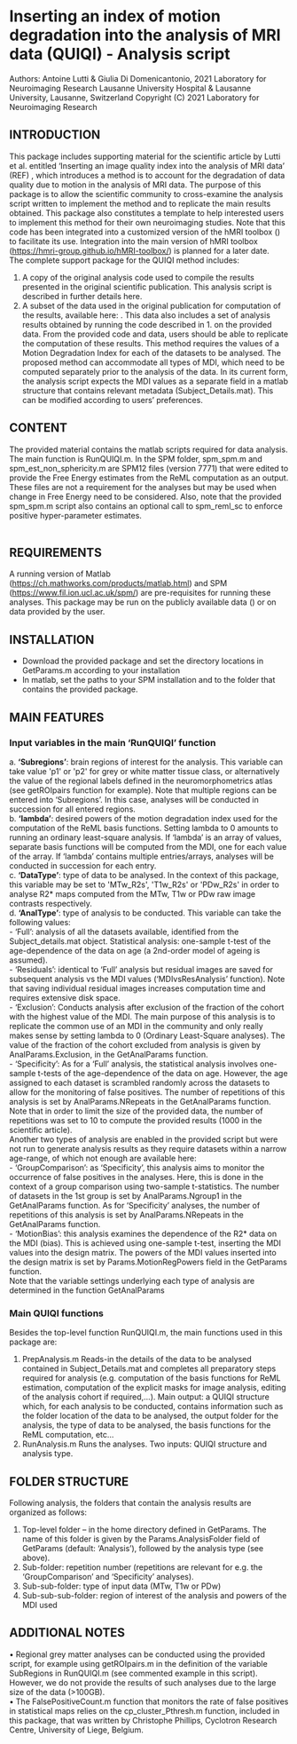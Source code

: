 # Inserting an index of motion degradation into the analysis of MRI data (QUIQI) - Analysis script

Authors: Antoine Lutti & Giulia Di Domenicantonio, 2021
Laboratory for Neuroimaging Research
Lausanne University Hospital & Lausanne University, Lausanne, Switzerland
Copyright (C) 2021 Laboratory for Neuroimaging Research

## INTRODUCTION
This package includes supporting material for the scientific article by Lutti et al. entitled ‘Inserting an image quality index into the analysis of MRI data’ (REF) , which introduces a method is to account for the degradation of data quality due to motion in the analysis of MRI data. The purpose of this package is to allow the scientific community to cross-examine the analysis script written to implement the method and to replicate the main results obtained. This package also constitutes a template to help interested users to implement this method for their own neuroimaging studies. Note that this code has been integrated into a customized version of the hMRI toolbox () to facilitate its use. Integration into the main version of hMRI toolbox (https://hmri-group.github.io/hMRI-toolbox/) is planned for a later date.  
The complete support package for the QUIQI method includes:
1.	A copy of the original analysis code used to compile the results presented in the original scientific publication. This analysis script is described in further details here. 
2.	A subset of the data used in the original publication for computation of the results, available here: . This data also includes a set of analysis results obtained by running the code described in 1. on the provided data. From the provided code and data, users should be able to replicate the computation of these results.
This method requires the values of a Motion Degradation Index for each of the datasets to be analysed. The proposed method can accommodate all types of MDI, which need to be computed separately prior to the analysis of the data. In its current form, the analysis script expects the MDI values as a separate field in a matlab structure that contains relevant metadata (Subject_Details.mat). This can be modified according to users’ preferences.    
## CONTENT
The provided material contains the matlab scripts required for data analysis. The main function is RunQUIQI.m. In the SPM folder, spm_spm.m and spm_est_non_sphericity.m are SPM12 files (version 7771) that were edited to provide the Free Energy estimates from the ReML computation as an output. These files are not a requirement for the analyses but may be used when change in Free Energy need to be considered. Also, note that the provided spm_spm.m script also contains an optional call to spm_reml_sc to enforce positive hyper-parameter estimates.  
 
## REQUIREMENTS
A running version of Matlab (https://ch.mathworks.com/products/matlab.html) and SPM (https://www.fil.ion.ucl.ac.uk/spm/) are pre-requisites for running these analyses. This package may be run on the publicly available data () or on data provided by the user.
## INSTALLATION
- Download the provided package and set the directory locations in GetParams.m according to your installation
- In matlab, set the paths to your SPM installation and to the folder that contains the provided package.
## MAIN FEATURES
### Input variables in the main ‘RunQUIQI’ function
a. **‘Subregions’**: brain regions of interest for the analysis. This variable can take value 'p1' or 'p2' for grey or white matter tissue class, or alternatively the value of the regional labels defined in the neuromorphometrics atlas (see getROIpairs function for example). Note that multiple regions can be entered into ‘Subregions’. In this case, analyses will be conducted in succession for all entered regions.  
b. **‘lambda’**: desired powers of the motion degradation index used for the computation of the ReML basis functions.  Setting lambda to 0 amounts to running an ordinary least-square analysis. If ‘lambda’ is an array of values, separate basis functions will be computed from the MDI, one for each value of the array. If ‘lambda’ contains multiple entries/arrays, analyses will be conducted in succession for each entry.  
c. **‘DataType’**: type of data to be analysed. In the context of this package, this variable may be set to 'MTw_R2s', 'T1w_R2s' or 'PDw_R2s' in order to analyse R2* maps computed from the MTw, T1w or PDw raw image contrasts respectively.  
d. **‘AnalType’**: type of analysis to be conducted. This variable can take the following values:  
	- ‘Full’: analysis of all the datasets available, identified from the Subject_details.mat object. Statistical analysis: one-sample t-test of the age-dependence of the data on age (a 2nd-order model of ageing is assumed).  
	- ‘Residuals’: identical to ‘Full’ analysis but residual images are saved for subsequent analysis vs the MDI values (‘MDIvsResAnalysis’ function). Note that saving individual residual images increases computation time and requires extensive disk space.  
	- ‘Exclusion’: Conducts analysis after exclusion of the fraction of the cohort with the highest value of the MDI. The main purpose of this analysis is to replicate the common use of an MDI in the community and only really makes sense by setting lambda to 0 (Ordinary Least-Square analyses). The value of the fraction of the cohort excluded from analysis is given by AnalParams.Exclusion, in the GetAnalParams function.  
	- ‘Specificity’: As for a ‘Full’ analysis, the statistical analysis involves one-sample t-tests of the age-dependence of the data on age. However, the age assigned to each dataset is scrambled randomly across the datasets to allow for the monitoring of false positives. The number of repetitions of this analysis is set by AnalParams.NRepeats in the GetAnalParams function. Note that in order to limit the size of the provided data, the number of repetitions was set to 10 to compute the provided results (1000 in the scientific article).  
Another two types of analysis are enabled in the provided script but were not run to generate analysis results as they require datasets within a narrow age-range, of which not enough are available here:  
	- ‘GroupComparison’: as ‘Specificity’, this analysis aims to monitor the occurrence of false positives in the analyses. Here, this is done in the context of a group comparison using two-sample t-statistics. The number of datasets in the 1st group is set by AnalParams.Ngroup1 in the GetAnalParams function. As for ‘Specificity’ analyses, the number of repetitions of this analysis is set by AnalParams.NRepeats in the GetAnalParams function.   
	- ‘MotionBias’: this analysis examines the dependence of the R2* data on the MDI (bias). This is achieved using one-sample t-test, inserting the MDI values into the design matrix. The powers of the MDI values inserted into the design matrix is set by  Params.MotionRegPowers field in the GetParams function.  
Note that the variable settings underlying each type of analysis are determined in the function GetAnalParams
### Main QUIQI functions
Besides the top-level function RunQUIQI.m, the main functions used in this package are: 
1.	PrepAnalysis.m
Reads-in the details of the data to be analysed contained in Subject_Details.mat and completes all preparatory steps required for analysis (e.g. computation of the basis functions for ReML estimation, computation of the explicit masks for image analysis, editing of the analysis cohort if required,...). 
Main output: a QUIQI structure which, for each analysis to be conducted, contains information such as the folder location of the data to be analysed, the output folder for the analysis, the type of data to be analysed, the basis functions for the ReML computation, etc…
2.	RunAnalysis.m
Runs the analyses. Two inputs: QUIQI structure and analysis type.
## FOLDER STRUCTURE
Following analysis, the folders that contain the analysis results are organized as follows:
1.	Top-level folder – in the home directory defined in GetParams. The name of this folder is given by the Params.AnalysisFolder field of GetParams (default: ‘Analysis’), followed by the analysis type (see above).
2.	Sub-folder: repetition number (repetitions are relevant for e.g. the ‘GroupComparison’ and ‘Specificity’ analyses).
3.	Sub-sub-folder: type of input data (MTw, T1w or PDw)
4.	Sub-sub-sub-folder: region of interest of the analysis and powers of the MDI used
## ADDITIONAL NOTES
•	Regional grey matter analyses can be conducted using the provided script, for example using getROIpairs.m in the definition of the variable SubRegions in RunQUIQI.m (see commented example in this script). However, we do not provide the results of such analyses due to the large size of the data (>100GB).  
•	The FalsePositiveCount.m function that monitors the rate of false positives in statistical maps relies on the cp_cluster_Pthresh.m function, included in this package, that was written by Christophe Phillips, Cyclotron Research Centre, University of Liege, Belgium.  
